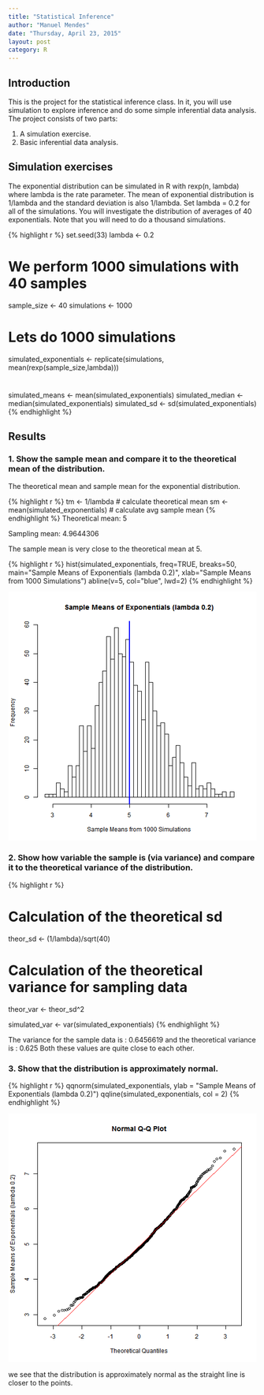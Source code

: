 ```yaml
---
title: "Statistical Inference"
author: "Manuel Mendes"
date: "Thursday, April 23, 2015"
layout: post
category: R
---
```


## Introduction

This is the project for the statistical inference class. In it, you will use simulation to explore inference and do some simple inferential data analysis. The project consists of two parts:

1. A simulation exercise.
2. Basic inferential data analysis.

## Simulation exercises

The exponential distribution can be simulated in R with rexp(n, lambda) where lambda is the rate parameter. The mean of exponential distribution is 1/lambda and the standard deviation is also 1/lambda. Set lambda = 0.2 for all of the simulations. You will investigate the distribution of averages of 40 exponentials. Note that you will need to do a thousand simulations.


{% highlight r %}
set.seed(33)
lambda <- 0.2
# We perform 1000 simulations with 40 samples 
sample_size <- 40
simulations <- 1000

# Lets do 1000 simulations
simulated_exponentials <- replicate(simulations, mean(rexp(sample_size,lambda)))
# 
simulated_means  <- mean(simulated_exponentials)
simulated_median <- median(simulated_exponentials)
simulated_sd     <- sd(simulated_exponentials)
{% endhighlight %}

## Results

### 1. Show the sample mean and compare it to the theoretical mean of the distribution.

The theoretical mean and sample mean for the exponential distribution.


{% highlight r %}
tm <- 1/lambda                     # calculate theoretical mean
sm <- mean(simulated_exponentials) # calculate avg sample mean
{% endhighlight %}
Theoretical mean: 5

Sampling mean: 4.9644306

The sample mean is very close to the theoretical mean at 5.


{% highlight r %}
hist(simulated_exponentials,  freq=TRUE, breaks=50,
     main="Sample Means of Exponentials (lambda 0.2)",
     xlab="Sample Means from 1000 Simulations")
abline(v=5, col="blue", lwd=2)
{% endhighlight %}

![center](/../figure/PA1_Statistical_Inference/unnamed-chunk-3-1.png) 


### 2. Show how variable the sample is (via variance) and compare it to the theoretical variance of the distribution.


{% highlight r %}
# Calculation of the theoretical sd
theor_sd <- (1/lambda)/sqrt(40)
# Calculation of the theoretical variance for sampling data
theor_var <- theor_sd^2

simulated_var    <- var(simulated_exponentials)
{% endhighlight %}

The variance for the sample data is : 0.6456619
and the theoretical variance is : 0.625
Both these values are quite close to each other.

### 3. Show that the distribution is approximately normal.


{% highlight r %}
qqnorm(simulated_exponentials, ylab = "Sample Means of Exponentials (lambda 0.2)")
qqline(simulated_exponentials, col = 2)
{% endhighlight %}

![center](/../figure/PA1_Statistical_Inference/unnamed-chunk-5-1.png) 

we see that the distribution is approximately normal as the straight line is closer to the points.
